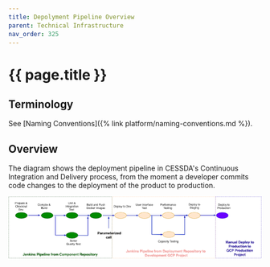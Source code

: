 ```yaml
---
title: Depolyment Pipeline Overview
parent: Technical Infrastructure
nav_order: 325
---
```


# {{ page.title }}

## Terminology

See [Naming Conventions]({% link platform/naming-conventions.md %}).

## Overview

The diagram shows the deployment pipeline in CESSDA's Continuous Integration and Delivery process,
from the moment a developer commits code changes to the deployment of the product to production.

![Deployment pipeline](../assets/deployment-pipeline.png)
